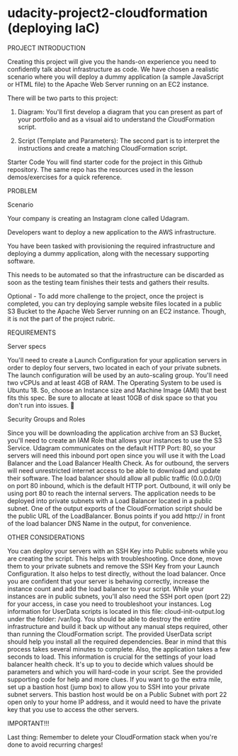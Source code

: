# udacity-project2-cloudformation (deploying IaC)


PROJECT INTRODUCTION

Creating this project will give you the hands-on experience you need to confidently talk about infrastructure as code. We have chosen a realistic scenario where you will deploy a dummy application (a sample JavaScript or HTML file) to the Apache Web Server running on an EC2 instance.

There will be two parts to this project:

1. Diagram: You'll first develop a diagram that you can present as part of your portfolio and as a visual aid to understand the CloudFormation script.

2. Script (Template and Parameters): The second part is to interpret the instructions and create a matching CloudFormation script.


Starter Code
You will find starter code for the project in this Github repository. The same repo has the resources used in the lesson demos/exercises for a quick reference.


PROBLEM

Scenario

Your company is creating an Instagram clone called Udagram.

Developers want to deploy a new application to the AWS infrastructure.

You have been tasked with provisioning the required infrastructure and deploying a dummy application, along with the necessary supporting software.

This needs to be automated so that the infrastructure can be discarded as soon as the testing team finishes their tests and gathers their results.

Optional - To add more challenge to the project, once the project is completed, you can try deploying sample website files located in a public S3 Bucket to the Apache Web Server running on an EC2 instance. Though, it is not the part of the project rubric.


REQUIREMENTS

Server specs

You'll need to create a Launch Configuration for your application servers in order to deploy four servers, two located in each of your private subnets. The launch configuration will be used by an auto-scaling group.
You'll need two vCPUs and at least 4GB of RAM. The Operating System to be used is Ubuntu 18. So, choose an Instance size and Machine Image (AMI) that best fits this spec.
Be sure to allocate at least 10GB of disk space so that you don't run into issues. 


Security Groups and Roles

Since you will be downloading the application archive from an S3 Bucket, you'll need to create an IAM Role that allows your instances to use the S3 Service.
Udagram communicates on the default HTTP Port: 80, so your servers will need this inbound port open since you will use it with the Load Balancer and the Load Balancer Health Check. As for outbound, the servers will need unrestricted internet access to be able to download and update their software.
The load balancer should allow all public traffic (0.0.0.0/0) on port 80 inbound, which is the default HTTP port. Outbound, it will only be using port 80 to reach the internal servers.
The application needs to be deployed into private subnets with a Load Balancer located in a public subnet.
One of the output exports of the CloudFormation script should be the public URL of the LoadBalancer. Bonus points if you add http:// in front of the load balancer DNS Name in the output, for convenience.


OTHER CONSIDERATIONS

You can deploy your servers with an SSH Key into Public subnets while you are creating the script. This helps with troubleshooting. Once done, move them to your private subnets and remove the SSH Key from your Launch Configuration.
It also helps to test directly, without the load balancer. Once you are confident that your server is behaving correctly, increase the instance count and add the load balancer to your script.
While your instances are in public subnets, you'll also need the SSH port open (port 22) for your access, in case you need to troubleshoot your instances.
Log information for UserData scripts is located in this file: cloud-init-output.log under the folder: /var/log.
You should be able to destroy the entire infrastructure and build it back up without any manual steps required, other than running the CloudFormation script.
The provided UserData script should help you install all the required dependencies. Bear in mind that this process takes several minutes to complete. Also, the application takes a few seconds to load. This information is crucial for the settings of your load balancer health check.
It's up to you to decide which values should be parameters and which you will hard-code in your script.
See the provided supporting code for help and more clues.
If you want to go the extra mile, set up a bastion host (jump box) to allow you to SSH into your private subnet servers. This bastion host would be on a Public Subnet with port 22 open only to your home IP address, and it would need to have the private key that you use to access the other servers.

IMPORTANT!!!

Last thing: Remember to delete your CloudFormation stack when you're done to avoid recurring charges!